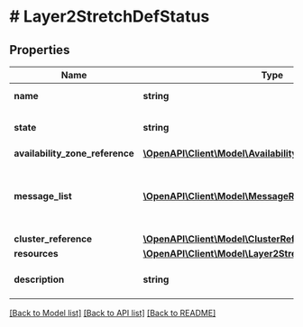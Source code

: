 # # Layer2StretchDefStatus

## Properties

Name | Type | Description | Notes
------------ | ------------- | ------------- | -------------
**name** | **string** | layer2_stretch Name. |
**state** | **string** | The state of the layer2_stretch. | [optional]
**availability_zone_reference** | [**\OpenAPI\Client\Model\AvailabilityZoneReference**](AvailabilityZoneReference.md) |  | [optional]
**message_list** | [**\OpenAPI\Client\Model\MessageResource[]**](MessageResource.md) | Any error messages for the layer2_stretch, if in an error state. | [optional]
**cluster_reference** | [**\OpenAPI\Client\Model\ClusterReference**](ClusterReference.md) |  | [optional]
**resources** | [**\OpenAPI\Client\Model\Layer2StretchResourcesDefStatus**](Layer2StretchResourcesDefStatus.md) |  |
**description** | **string** | A description for layer2_stretch. | [optional]

[[Back to Model list]](../../README.md#models) [[Back to API list]](../../README.md#endpoints) [[Back to README]](../../README.md)
